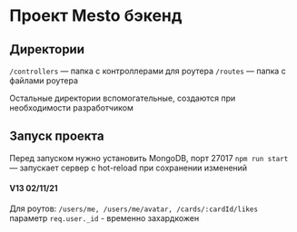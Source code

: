 # Проект Mesto бэкенд

## Директории

`/controllers` — папка с контроллерами для роутера
`/routes` — папка с файлами роутера  
  
Остальные директории вспомогательные, создаются при необходимости разработчиком

## Запуск проекта

Перед запуском нужно установить MongoDB, порт 27017
`npm run start` — запускает сервер с hot-reload при сохранении изменений

#### V13 02/11/21
Для роутов: `/users/me, /users/me/avatar, /cards/:cardId/likes` параметр `req.user._id` - временно захардкожен
